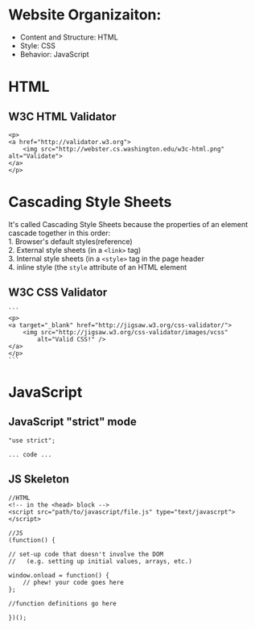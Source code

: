 # Website Organizaiton:
 * Content and Structure: HTML
 * Style: CSS
* Behavior: JavaScript
# HTML

## W3C HTML Validator
    <p>
    <a href="http://validator.w3.org">
        <img src="http://webster.cs.washington.edu/w3c-html.png" alt="Validate">
    </a>
    </p>    


# Cascading Style Sheets
It's called Cascading Style Sheets because the properties of an element cascade together in this order:  
    1.  Browser's default styles(reference)  
    2.  External style sheets (in a `<link>` tag)  
    3.  Internal style sheets (in a `<style>` tag in the page header  
    4.  inline style (the `style` attribute of an HTML element
## W3C CSS Validator
    ```
    <p>
    <a target="_blank" href="http://jigsaw.w3.org/css-validator/">
        <img src="http://jigsaw.w3.org/css-validator/images/vcss"
            alt="Valid CSS!" />
    </a>
    </p>   
    ```

# JavaScript

## JavaScript "strict" mode
    "use strict";

    ... code ...

## JS Skeleton
    //HTML
    <!-- in the <head> block --> 
    <script src="path/to/javascript/file.js" type="text/javascrpt"></script>

    //JS
    (function() {

    // set-up code that doesn't involve the DOM 
    //   (e.g. setting up initial values, arrays, etc.)

    window.onload = function() {
        // phew! your code goes here
    };

    //function definitions go here

    })();


